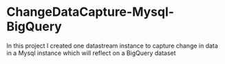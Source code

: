# ChangeDataCapture-Mysql-BigQuery
In this project I created one datastream instance to capture change in data in a Mysql instance which will reflect on a BigQuery dataset
